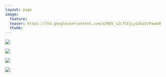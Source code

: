 ```yaml
---
layout: page
image:
  feature:
  teaser: https://lh3.googleusercontent.com/q7NdV_s2c7CEjLyiX5xVvPawm4OFrtjypNn-RnuWXeg=w245
  thumb:
---
```


![](https://lh3.googleusercontent.com/BIQLdR9QII-ESc6PplHG7b7RDlb1ioiKesHDNasTFAA=w800)

![](https://lh3.googleusercontent.com/EuJZ7R-KzmHylovE8j4xQWWQRHNjLVcaPpj8yTby4uM=w800)

![](https://lh3.googleusercontent.com/qfKwF8uvUErzeDPUj6jFUuGFve8f0aoDYrKWqY4bV5s=w800)

![](https://lh3.googleusercontent.com/IqTjL2sAYdkGFIlQJ8t63uDUVm6MDP6-BA7w92craI4=w800)
